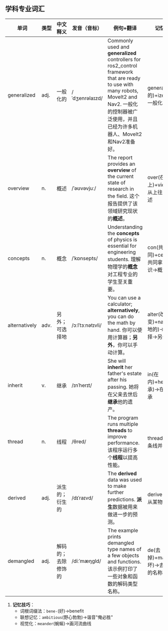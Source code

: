 


##  学科专业词汇
| 单词         | 类型       | 中文释义          | 发音（音标）       | 例句+翻译 |记忆技巧|
|--------------|------------|-------------------|--------------------|------------------|----|
| generalized  | adj.      | 一般化的          | /ˈdʒenrəlaɪzd/    | Commonly used and **generalized** controllers for ros2_control framework that are ready to use with many robots, MoveIt2 and Nav2. 一般化的控制器被广泛使用，并且已经为许多机器人、MoveIt2和Nav2准备好。|general(一般的)+ized(化)→一般化的 |
| overview      | n.        | 概述              | /ˈəʊvəvjuː/       | The report provides an **overview** of the current state of research in the field. 这个报告提供了该领域研究现状的**概述**。| over(在上)+view(看)→从上往下看→概述 |
| concepts      | n.        | 概念              | /ˈkɒnsepts/       | Understanding the **concepts** of physics is essential for engineering students.  理解物理学的**概念**对工程专业的学生至关重要。| con(共同)+cept(拿)→共同拿到的知识→概念 |
| alternatively  | adv.      | 另外；可选择地    | /ɔːlˈtɜːnətɪvli/  | You can use a calculator; **alternatively**, you can do the math by hand. 你可以使用计算器；**另外**，你可以手动计算。| alter(改变)+native(本地的)→改变选择→另外 |
| inherit      | v.        | 继承              | /ɪnˈherɪt/        | She will **inherit** her father's estate after his passing.  她将在父亲去世后**继承**他的遗产。| in(在内)+herit(继承)→在内的继承 |
| thread       | n.        | 线程            | /θred/            | The program runs multiple **threads** to improve performance. 该程序运行多个**线程**以提高性能。| thread(线)→多条线并行运行 |
| derived      | adj.       | 派生的；衍生的    | /dɪˈraɪvd/        | The **derived** data was used to make further predictions.  **派生**数据被用来做进一步的预测。| derive(派生)→从某物中得到 |
| demangled  | adj.       | 解码的；去除修饰的 | /diːˈmæŋɡld/      | The example prints demangled type names of a few objects and functions. 该示例打印了一些对象和函数的解码类型名称。| de(去掉)+mangle(损坏)→去掉损坏的名称 |





1. **记忆技巧**：
   - 词根词缀法：`bene-`(好)→benefit
   - 联想记忆：`ambitious`(野心勃勃)→谐音"俺必胜"
   - 视觉化：`meander`(蜿蜒)→画河流曲线
